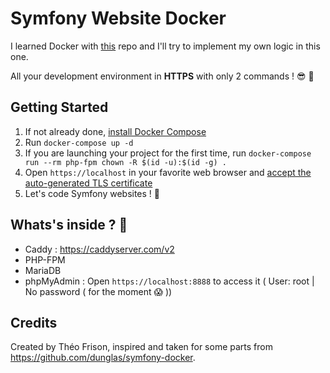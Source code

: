 # Symfony Website Docker

I learned Docker with [this](https://github.com/dunglas/symfony-docker) repo and I'll try to implement my own logic in this one.

All your development environment in **HTTPS** with only 2 commands ! :sunglasses: :exploding_head: 

## Getting Started

1. If not already done, [install Docker Compose](https://docs.docker.com/compose/install/)
2. Run `docker-compose up -d`
3. If you are launching your project for the first time, run `docker-compose run --rm php-fpm chown -R $(id -u):$(id -g) .`
4. Open `https://localhost` in your favorite web browser and [accept the auto-generated TLS certificate](https://stackoverflow.com/a/15076602/1352334)
5. Let's code Symfony websites ! :tada:

## Whats's inside ? :monocle_face:

- Caddy : https://caddyserver.com/v2
- PHP-FPM
- MariaDB 
- phpMyAdmin : Open `https://localhost:8888` to access it ( User: root | No password ( for the moment :scream: ))

## Credits

Created by Théo Frison, inspired and taken for some parts from https://github.com/dunglas/symfony-docker.